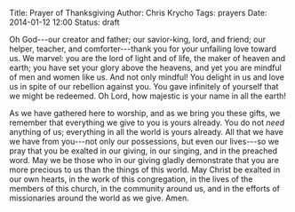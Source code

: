 Title: Prayer of Thanksgiving
Author: Chris Krycho
Tags: prayers
Date: 2014-01-12 12:00
Status: draft

Oh God---our creator and father; our savior-king, lord, and friend; our helper, teacher, and comforter---thank you for your unfailing love toward us. We marvel: you are the lord of light and of life, the maker of heaven and earth; you have set your glory above the heavens, and yet you are mindful of men and women like us. And not only mindful! You delight in us and love us in spite of our rebellion against you. You gave infinitely of yourself that we might be redeemed. Oh Lord, how majestic is your name in all the earth!

As we have gathered here to worship, and as we bring you these gifts, we remember that everything we give to you is yours already. You do not *need* anything of us; everything in all the world is yours already. All that we have we have from you---not only our possessions, but even our lives---so we pray that you be exalted in our giving, in our singing, and in the preached word. May we be those who in our giving gladly demonstrate that you are more precious to us than the things of this world. May Christ be exalted in our own hearts, in the work of this congregation, in the lives of the members of this church, in the community around us, and in the efforts of missionaries around the world as we give. Amen.
